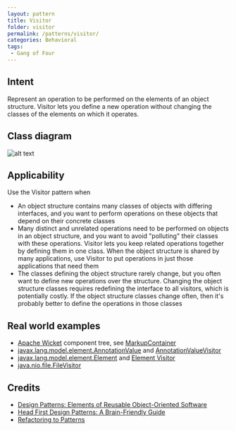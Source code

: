 ```yaml
---
layout: pattern
title: Visitor
folder: visitor
permalink: /patterns/visitor/
categories: Behavioral
tags:
 - Gang of Four
---
```


## Intent
Represent an operation to be performed on the elements of an object
structure. Visitor lets you define a new operation without changing the classes
of the elements on which it operates.

## Class diagram
![alt text](./etc/visitor_1.png "Visitor")

## Applicability
Use the Visitor pattern when

* An object structure contains many classes of objects with differing interfaces, and you want to perform operations on these objects that depend on their concrete classes
* Many distinct and unrelated operations need to be performed on objects in an object structure, and you want to avoid "polluting" their classes with these operations. Visitor lets you keep related operations together by defining them in one class. When the object structure is shared by many applications, use Visitor to put operations in just those applications that need them
* The classes defining the object structure rarely change, but you often want to define new operations over the structure. Changing the object structure classes requires redefining the interface to all visitors, which is potentially costly. If the object structure classes change often, then it's probably better to define the operations in those classes

## Real world examples

* [Apache Wicket](https://github.com/apache/wicket) component tree, see [MarkupContainer](https://github.com/apache/wicket/blob/b60ec64d0b50a611a9549809c9ab216f0ffa3ae3/wicket-core/src/main/java/org/apache/wicket/MarkupContainer.java)
* [javax.lang.model.element.AnnotationValue](http://docs.oracle.com/javase/8/docs/api/javax/lang/model/element/AnnotationValue.html) and [AnnotationValueVisitor](http://docs.oracle.com/javase/8/docs/api/javax/lang/model/element/AnnotationValueVisitor.html)
* [javax.lang.model.element.Element](http://docs.oracle.com/javase/8/docs/api/javax/lang/model/element/Element.html) and [Element Visitor](http://docs.oracle.com/javase/8/docs/api/javax/lang/model/element/ElementVisitor.html)
* [java.nio.file.FileVisitor](http://docs.oracle.com/javase/8/docs/api/java/nio/file/FileVisitor.html)

## Credits

* [Design Patterns: Elements of Reusable Object-Oriented Software](https://www.amazon.com/gp/product/0201633612/ref=as_li_tl?ie=UTF8&camp=1789&creative=9325&creativeASIN=0201633612&linkCode=as2&tag=javadesignpat-20&linkId=675d49790ce11db99d90bde47f1aeb59)
* [Head First Design Patterns: A Brain-Friendly Guide](https://www.amazon.com/gp/product/0596007124/ref=as_li_tl?ie=UTF8&camp=1789&creative=9325&creativeASIN=0596007124&linkCode=as2&tag=javadesignpat-20&linkId=6b8b6eea86021af6c8e3cd3fc382cb5b)
* [Refactoring to Patterns](https://www.amazon.com/gp/product/0321213351/ref=as_li_tl?ie=UTF8&camp=1789&creative=9325&creativeASIN=0321213351&linkCode=as2&tag=javadesignpat-20&linkId=2a76fcb387234bc71b1c61150b3cc3a7)

